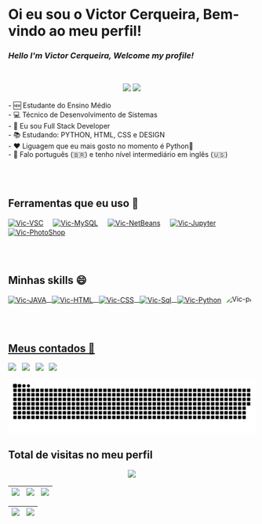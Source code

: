 # Oi eu sou o Victor Cerqueira, Bem-vindo ao meu perfil!
### *Hello I'm Victor Cerqueira, Welcome my profile!*
&nbsp;
<div align="center">
<img height="180em" src="https://github-readme-stats.vercel.app/api?username=brenaki&show_icons=true&theme=react&include_all_commits=true&count_private=true"/>
<img height="180em" src="https://github-readme-stats.vercel.app/api/top-langs/?username=brenaki&layout=compact&langs_count=7&theme=react"/>
</div>
&nbsp;&nbsp;
  <div>
- 🆕 Estudante do Ensino Médio<br>
- 💻 Técnico de Desenvolvimento de Sistemas<br>
- 🔭 Eu sou Full Stack Developer<br>
- 📚 Estudando: PYTHON, HTML, CSS e DESIGN<br>
- ❤️ Liguagem que eu mais gosto no momento é Python🐍<br>
- 💬 Falo português (🇧🇷) e tenho nível intermediário em inglês (🇺🇸)<br>
</div>
  
  <br><br>

## Ferramentas que eu uso 💼
  <div style="display: inline_block">
  <a href="https://code.visualstudio.com/download" target="_blank"><img align="center" alt="Vic-VSC" height="50" width="50" src="https://cdn.jsdelivr.net/gh/devicons/devicon/icons/vscode/vscode-original.svg"></a>
  &nbsp;&nbsp;&nbsp;
  <a href="https://www.mysql.com/downloads/" target="_blank"><img align="center" alt="Vic-MySQL" height="50" width="50" src="https://cdn.jsdelivr.net/gh/devicons/devicon/icons/mysql/mysql-original.svg"></a>
  &nbsp;&nbsp;&nbsp;
  <a href="https://netbeans.apache.org/download/index.html" target="_blank"><img align="center" alt="Vic-NetBeans" height="50" width="50" src="https://cdn.discordapp.com/attachments/796077210720272394/903048000178389082/NETBEANS.png"></a>
  &nbsp;&nbsp;&nbsp;
  <a href="https://netbeans.apache.org/download/index.html" target="_blank"><img align="center" alt="Vic-Jupyter" height="50" width="50" src="https://cdn.jsdelivr.net/gh/devicons/devicon/icons/jupyter/jupyter-original-wordmark.svg"></a>
  &nbsp;&nbsp;&nbsp;
  <a href="https://netbeans.apache.org/download/index.html" target="_blank"><img align="center" alt="Vic-PhotoShop" height="50" width="50" src="https://cdn.jsdelivr.net/gh/devicons/devicon/icons/photoshop/photoshop-plain.svg"></a>
  </div>

  <br><br>

  ## Minhas skills 😄
<div style="display: inline_block">
  <a href="https://github.com/brenaki">
  <img align="center" alt="Vic-JAVA" height="50" width="70" src="https://cdn.jsdelivr.net/gh/devicons/devicon/icons/java/java-original-wordmark.svg">
  &nbsp;
  <img align="center" alt="Vic-HTML" height="50" width="50" src="https://cdn.jsdelivr.net/gh/devicons/devicon/icons/html5/html5-original-wordmark.svg">
  &nbsp;
  <img align="center" alt="Vic-CSS" height="50" width="50" src="https://cdn.jsdelivr.net/gh/devicons/devicon/icons/css3/css3-original-wordmark.svg">
  &nbsp;
  <img align="center" alt="Vic-Sql" height="50" width="70" src="https://cdn.jsdelivr.net/gh/devicons/devicon/icons/mysql/mysql-original-wordmark.svg">
  &nbsp;
  <img align="center" alt="Vic-Python" height="50" width="70" src="https://cdn.jsdelivr.net/gh/devicons/devicon/icons/python/python-original-wordmark.svg">
  <img align="right" alt="Vic-pic" height="150" style="border-radius:50px;" src="https://cdn.discordapp.com/attachments/782912374797500417/901906862889386005/C3Xr.gif">
</div>
  
  <br><br>
  
  ## Meus contados :iphone:
<div>
  <a href="https://instagram.com/victor_angelolc" target="_blank"><img src="https://img.shields.io/badge/-Instagram-%23E4405F?style=for-the-badge&logo=instagram&logoColor=white" target="_blank"></a>
  &nbsp;
  <a href="https://steamcommunity.com/profiles/76561198798646904" target="_blank"><img src="https://img.shields.io/badge/Steam-000000?style=for-the-badge&logo=steam&logoColor=white" target="_blank"></a>
  &nbsp;
  <a href = "mailto:victor.legat.cerqueira@gmail.com"><img src="https://img.shields.io/badge/-Gmail-%23333?style=for-the-badge&logo=gmail&logoColor=white" target="_blank"></a>
  &nbsp;
  <a href="https://www.linkedin.com/in/victor-cerqueira-405055223" target="_blank"><img src="https://img.shields.io/badge/-LinkedIn-%230077B5?style=for-the-badge&logo=linkedin&logoColor=white" target="_blank"></a> 
 
  ![Snake animation](https://github.com/brenaki/brenaki/blob/output/github-contribution-grid-snake.svg)
 
  ## Total de visitas no meu perfil<br>
 <p align="center"> 
   <img alingn="center" src="https://profile-counter.glitch.me/brenaki/count.svg" />
 </p>
  
</div>

<div>

| ![](http://github-profile-summary-cards.vercel.app/api/cards/stats?username=brenaki&theme=nord_dark) | ![](http://github-profile-summary-cards.vercel.app/api/cards/repos-per-language?username=brenaki&hide=Html&theme=nord_dark) | ![](http://github-profile-summary-cards.vercel.app/api/cards/most-commit-language?username=brenaki&theme=nord_dark) |
| :-: | :-: | :-: |

| ![](http://github-profile-summary-cards.vercel.app/api/cards/profile-details?username=brenaki&theme=nord_dark) | ![](https://github-readme-streak-stats.herokuapp.com/?user=brenaki&hide_border=true&date_format=M%20j%5B%2C%20Y%5D&background=2D3742&stroke=2D3742&ring=6bbbca&fire=6bbbca&currStreakNum=fff&sideNums=6bbbca&currStreakLabel=6bbbca&sideLabels=fff&dates=fff) |
| :-: | :-: |

</div>
